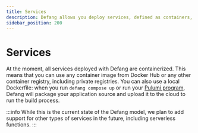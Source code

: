```yaml
---
title: Services
description: Defang allows you deploy services, defined as containers, to the cloud.
sidebar_position: 200
---
```


# Services

At the moment, all services deployed with Defang are containerized. This means that you can use any container image from Docker Hub or any other container registry, including private registries. You can also use a local Dockerfile: when you run `defang compose up` or run your [Pulumi program](./pulumi.md), Defang will package your application source and upload it to the cloud to run the build process.

:::info
While this is the current state of the Defang model, we plan to add support for other types of services in the future, including serverless functions.
:::
